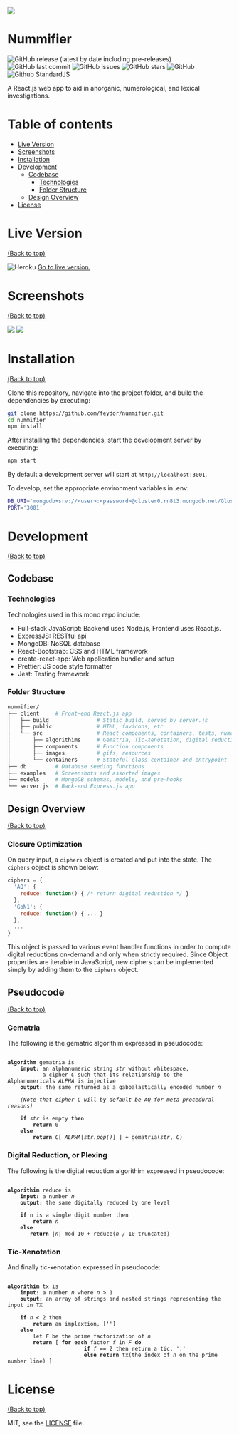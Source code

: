 ![](./examples/banner.png)

# Nummifier

![GitHub release (latest by date including pre-releases)](https://img.shields.io/github/v/release/feydor/nummifier?include_prereleases)
![GitHub last commit](https://img.shields.io/github/last-commit/feydor/nummifier)
![GitHub issues](https://img.shields.io/github/issues-raw/feydor/nummifier)
![GitHub stars](https://img.shields.io/github/stars/feydor/nummifier)
![GitHub](https://img.shields.io/github/license/feydor/nummifier)
![Github StandardJS](https://img.shields.io/badge/code_style-standard-brightgreen.svg)

A React.js web app to aid in anorganic, numerological, and lexical investigations. 

# Table of contents

- [Live Version](#liveversion)
- [Screenshots](#screenshots)
- [Installation](#installation)
- [Development](#development)
  - [Codebase](#codebase)
    - [Technologies](#technologies)
    - [Folder Structure](#folder-structure)
  - [Design Overview](#design-overview)
- [License](#license)

# Live Version
[(Back to top)](#table-of-contents)

![Heroku](https://heroku-badges.herokuapp.com/?app=nummifier&root=index.html)
[Go to live version.](https://nummifier.herokuapp.com/)

# Screenshots
[(Back to top)](#table-of-contents)

![](./examples/main.png)
![](./examples/function.png)

# Installation
[(Back to top)](#table-of-contents)

Clone this repository, navigate into the project folder, and build the dependencies by executing:

```sh
git clone https://github.com/feydor/nummifier.git
cd nummifier
npm install
```

After installing the dependencies, start the development server by executing:

```sh
npm start
```

By default a development server will start at ``http://localhost:3001``. 

To develop, set the appropriate environment variables in .env:

```sh
DB_URI='mongodb+srv://<user>:<password>@cluster0.rn8t3.mongodb.net/Glossary?retryWrites=true&w=majority'
PORT='3001'
```

# Development
[(Back to top)](#table-of-contents)

## Codebase

### Technologies

Technologies used in this mono repo include:

- Full-stack JavaScript: Backend uses Node.js, Frontend uses React.js.
- ExpressJS: RESTful api
- MongoDB: NoSQL database
- React-Bootstrap: CSS and HTML framework
- create-react-app: Web application bundler and setup
- Prettier: JS code style formatter
- Jest: Testing framework

### Folder Structure

```sh
nummifier/
├── client     # Front-end React.js app
│   ├── build               # Static build, served by server.js
│   ├── public              # HTML, favicons, etc
│   └── src                 # React components, containers, tests, numerological methods
│       ├── algorithims     # Gematria, Tic-Xenotation, digital reduction
│       ├── components      # Function components
│       ├── images          # gifs, resources
│       └── containers      # Stateful class container and entrypoint
├── db         # Database seeding functions
├── examples   # Screenshots and assorted images
├── models     # MongoDB schemas, models, and pre-hooks
└── server.js  # Back-end Express.js app
```

## Design Overview
[(Back to top)](#table-of-contents)

### Closure Optimization
On query input, a ``ciphers`` object is created and put into the state. The ``ciphers`` object is shown below:
```javascript
ciphers = {
  'AQ': {
    reduce: function() { /* return digital reduction */ }
  },
  'GoN1': {
    reduce: function() { ... }
  },
  ...
}
```

This object is passed to various event handler functions in order to compute digital reductions on-demand and only when strictly required. Since Object properties are iterable in JavaScript, new ciphers can be implemented simply by adding them to the ``ciphers`` object.

## Pseudocode
[(Back to top)](#table-of-contents)

### Gematria
The following is the gematric algorithim expressed in pseudocode:
<pre><code>
<b>algorithm</b> gematria is
    <b>input:</b> an alphanumeric string <em>str</em> without whitespace,
           a cipher <em>C</em> such that its relationship to the Alphanumericals <em>ALPHA</em> is injective
    <b>output:</b> the same returned as a qabbalastically encoded number <em>n</em>

    <em>(Note that cipher C will by default be AQ for meta-procedural reasons)</em>

    <b>if</b> <em>str</em> is empty <b>then</b>
        <b>return</b> 0
    <b>else</b>
        <b>return</b> <em>C</em>[ <em>ALPHA</em>[<em>str.pop()</em>] ] + gematria(<em>str</em>, <em>C</em>)
</pre></code>

### Digital Reduction, or Plexing
The following is the digital reduction algorithim expressed in pseudocode:
<pre><code>
<b>algorithim</b> reduce is
    <b>input:</b> a number <em>n</em>
    <b>output:</b> the same digitally reduced by one level

    <b>if</b> <en>n</em> is a single digit number then
        <b>return</b> <em>n</em>
    <b>else</b>
       <b>return</b> &#124;<em>n</em>&#124; mod 10 + reduce(<em>n</em> / 10 truncated)
</pre></code>

### Tic-Xenotation
And finally tic-xenotation expressed in pseudocode:
<pre><code>
<b>algorithim</b> tx is
    <b>input:</b> a number <em>n</em> where <em>n</em> > 1
    <b>output:</b> an array of strings and nested strings representing the input in TX
    
    <b>if</b> <em>n</em> < 2 then
        <b>return</b> an implextion, ['']
    <b>else</b> 
        let <em>F</em> be the prime factorization of <em>n</em>
        <b>return</b> [ <b>for each</b> factor <em>f</em> in <em>F</em> <b>do</b>
                        <b>if</b> <em>f</em> == 2 then return a tic, ':'
                        <b>else return</b> tx(the index of <em>n</em> on the prime number line) ]
</pre></code>
# License
[(Back to top)](#table-of-contents)

MIT, see the [LICENSE](./LICENSE) file.

